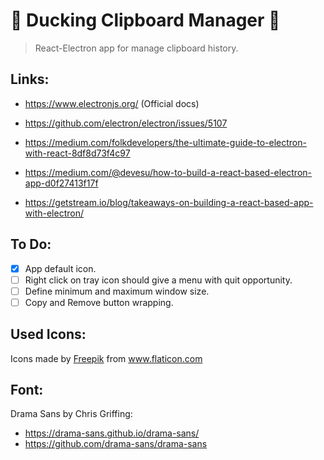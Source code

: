 # 🐣 Ducking Clipboard Manager 🦆

> React-Electron app for manage clipboard history.

## Links:

* https://www.electronjs.org/ (Official docs)

* https://github.com/electron/electron/issues/5107

* https://medium.com/folkdevelopers/the-ultimate-guide-to-electron-with-react-8df8d73f4c97

* https://medium.com/@devesu/how-to-build-a-react-based-electron-app-d0f27413f17f

* https://getstream.io/blog/takeaways-on-building-a-react-based-app-with-electron/

## To Do:

* [x] App default icon.
* [ ] Right click on tray icon should give a menu with quit opportunity.
* [ ] Define minimum and maximum window size.
* [ ] Copy and Remove button wrapping.

## Used Icons:

<div>Icons made by <a href="https://www.freepik.com" title="Freepik">Freepik</a> from <a href="https://www.flaticon.com/" title="Flaticon">www.flaticon.com</a></div>

## Font:

Drama Sans by Chris Griffing:

* https://drama-sans.github.io/drama-sans/
* https://github.com/drama-sans/drama-sans
